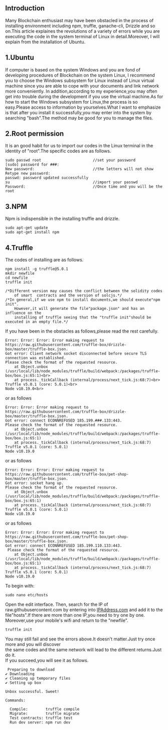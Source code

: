 ## Introduction<br>
Many Blockchain enthusiast may have been obstacled in the process of installing environment including npm, truffle, ganache-cli, Drizzle and so on.This article explaines the revolutions of a variety of errors while you are executing the code in the system terminal of Linux in detail.Moreover, I will explain from the installation of  Ubuntu.
## 1.Ubuntu 
If computer is based on the system Windows and you are fond of developing procedures of Blockchain on the system Linux, I recommend you to choose the Windows subsystem for Linux instead of Linux virtual machine since you are able to cope with your documents and link network more conveniently.
In addition,according to my experience,you may often get into trouble during the development if you use the virtual machine.As for how to start the Windows subsystem for Linux,the process is so easy.Please access to information by yourselves.What I want to emphasize is that after you install it successfully,you may enter into the system by searching "bash".The method may be good for you to manage the files.<br>
## 2.Root permission
It is an good habit for us to import our codes in the Linux terminal in the identity of "root".The specific codes are as follows.<br>
```
sudo passwd root                       //set your password
[sudo] password for ###:
New password:                          //the letters will not show
Retype new password:
passwd: password updated successfully
su                                     //import your passwd
Password:                              //Once time and you will be the root
```
## 3.NPM
Npm is indispensible in the installing truffle and drizzle.
```
sudo apt-get update
sudo apt-get install npm
```
## 4.Truffle
The codes of installing are as follows.
```
npm install -g truffle@5.0.1                   
mkdir newfile                                  
cd newfile                      
truffle init
```
```
/*Different version may causes the conflict between the solidity codes 
    of smart  contracts and the version of solcjs.*/
/*In general,if we use npm to install documents,we should execute"npm init".
    However,it will generate the file"package.json" and has an influence on the 
    installing of truffle seeing that the "truffle init"should be executed in an empty file.*/
```
If you have been in the obstacles as follows,please read the rest carefully.
```
Error: Error: Error: Error making request to https://raw.githubusercontent.com/truffle-box/drizzle-box/master/truffle-box.json.
Got error: Client network socket disconnected before secure TLS connection was established.
Please check the format of the requested resource.
    at Object.unbox (/usr/local/lib/node_modules/truffle/build/webpack:/packages/truffle-box/box.js:65:1)<br>
    at process._tickCallback (internal/process/next_tick.js:68:7)<br>
Truffle v5.0.1 (core: 5.0.1)<br>
Node v10.19.0<br>
```
or as follows
```
Error: Error: Error making request to https://raw.githubusercontent.com/truffle-box/drizzle-box/master/truffle-box.json. 
Got error: connect ECONNREFUSED 185.199.###.133:443. 
Please check the format of the requested resource.
    at Object.unbox (/usr/local/lib/node_modules/truffle/build/webpack:/packages/truffle-box/box.js:65:1)
    at process._tickCallback (internal/process/next_tick.js:68:7)
Truffle v5.0.1 (core: 5.0.1)
Node v10.19.0
```
or as follows
```
Error: Error: Error: Error making request to https://raw.githubusercontent.com/truffle-box/pet-shop-box/master/truffle-box.json. 
Got error: socket hang up. 
Please check the format of the requested resource.
    at Object.unbox (/usr/local/lib/node_modules/truffle/build/webpack:/packages/truffle-box/box.js:65:1)
    at process._tickCallback (internal/process/next_tick.js:68:7)
Truffle v5.0.1 (core: 5.0.1)
Node v10.19.0
```
or as follows
```
Error: Error: Error: Error making request to https://raw.githubusercontent.com/truffle-box/pet-shop-box/master/truffle-box.json. 
Got error: connect ECONNREFUSED 185.199.110.133:443.
 Please check the format of the requested resource.
    at Object.unbox (/usr/local/lib/node_modules/truffle/build/webpack:/packages/truffle-box/box.js:65:1)
    at process._tickCallback (internal/process/next_tick.js:68:7)
Truffle v5.0.1 (core: 5.0.1)
Node v10.19.0
```
To begin with:
```
sudo nano etc/hosts

```
Open the edit interface.
Then, search for the IP of raw.githubusercontent.com by entering into 
[IPAddress.com](https://www.ipaddress.com/ip-lookup)
and add it to the file"hosts".If there are more than one IP,you need to try one by one.
Moreover,use your mobile's wifi and return to the "newfile".
```                  
truffle init
```
You may still fail and see the errors above.It doesn't matter.Just try once more and you will discover <br>
the same codes and the same network will lead to the different returns.Just do it.<br>
If you succeed,you will see it as follows.
```
 Preparing to download
✔ Downloading
✔ Cleaning up temporary files
✔ Setting up box

Unbox successful. Sweet!

Commands:

  Compile:        truffle compile
  Migrate:        truffle migrate
  Test contracts: truffle test
  Run dev server: npm run dev
```

